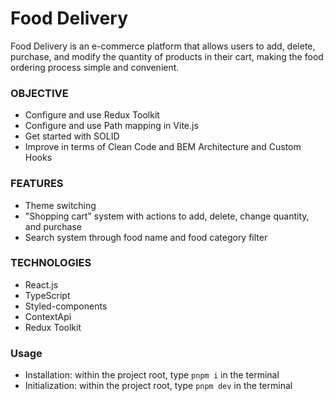 # Food Delivery

Food Delivery is an e-commerce platform that allows users to add, delete, purchase, and modify the quantity of products in their cart, making the food ordering process simple and convenient.

### OBJECTIVE

-   Configure and use Redux Toolkit
-   Configure and use Path mapping in Vite.js
-   Get started with SOLID
-   Improve in terms of Clean Code and BEM Architecture and Custom Hooks

### FEATURES

-   Theme switching
-   "Shopping cart" system with actions to add, delete, change quantity, and purchase
-   Search system through food name and food category filter

### TECHNOLOGIES

-   React.js
-   TypeScript
-   Styled-components
-   ContextApi
-   Redux Toolkit

### Usage

-   Installation: within the project root, type `pnpm i` in the terminal
-   Initialization: within the project root, type `pnpm dev` in the terminal
